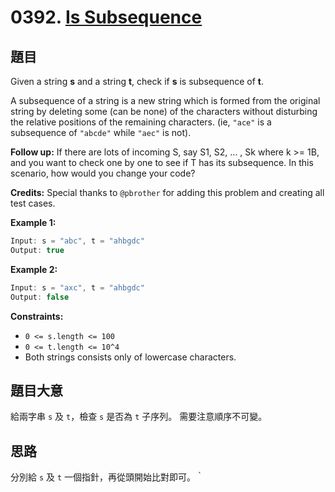 # 0392. [Is Subsequence](https://leetcode.com/problems/is-subsequence/)

## 題目

Given a string **s** and a string **t**, check if **s** is subsequence of **t**.

A subsequence of a string is a new string which is formed from the original string by deleting some (can be none) of the characters without disturbing the relative positions of the remaining characters. (ie, `"ace"` is a subsequence of `"abcde"` while `"aec"` is not).

**Follow up:**
If there are lots of incoming S, say S1, S2, ... , Sk where k >= 1B, and you want to check one by one to see if T has its subsequence. In this scenario, how would you change your code?

**Credits:**
Special thanks to `@pbrother` for adding this problem and creating all test cases.

**Example 1:**

```c
Input: s = "abc", t = "ahbgdc"
Output: true
```

**Example 2:**

```c
Input: s = "axc", t = "ahbgdc"
Output: false
```

**Constraints:**

* `0 <= s.length <= 100`
* `0 <= t.length <= 10^4`
* Both strings consists only of lowercase characters.

## 題目大意

給兩字串 `s` 及 `t`，檢查 `s` 是否為 `t` 子序列。
需要注意順序不可變。

## 思路

分別給 `s` 及 `t` 一個指針，再從頭開始比對即可。｀